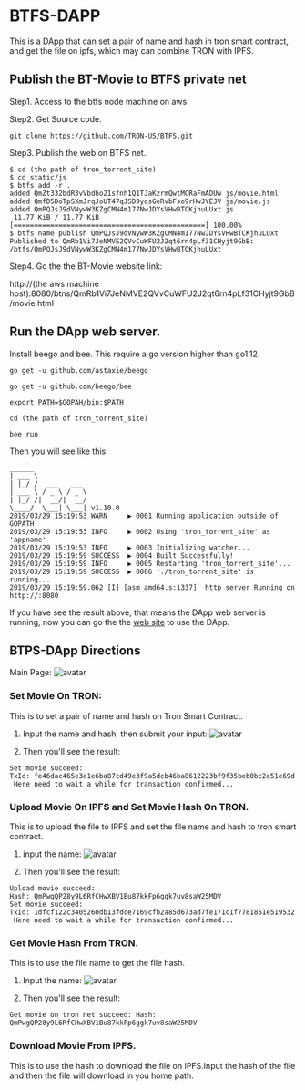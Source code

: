 # BTFS-DAPP
This is a DApp that can set a pair of name and hash in tron smart contract, and get the file on ipfs, which may can combine TRON with IPFS.


## Publish the BT-Movie to BTFS private net

Step1. Access to the btfs node machine on aws.

Step2. Get Source code.

```
git clone https://github.com/TRON-US/BTFS.git
```

Step3. Publish the web on BTFS net.
```
$ cd (the path of tron_torrent_site)
$ cd static/js
$ btfs add -r .
added QmZt332bdR3vVbdho21sfnh1Q1TJaKzrmQwtMCRaFmADUw js/movie.html
added QmfD5DoTpSXmJrqJoUT47qJSD9yqsGeRvbFso9rHwJYEJV js/movie.js
added QmPQJsJ9dVNywW3KZgCMN4m177NwJDYsVHwBTCKjhuLUxt js
 11.77 KiB / 11.77 KiB [===============================================] 100.00%
$ btfs name publish QmPQJsJ9dVNywW3KZgCMN4m177NwJDYsVHwBTCKjhuLUxt
Published to QmRb1Vi7JeNMVE2QVvCuWFU2J2qt6rn4pLf31CHyjt9GbB: /btfs/QmPQJsJ9dVNywW3KZgCMN4m177NwJDYsVHwBTCKjhuLUxt
```

Step4. Go the the BT-Movie website link: 

http://(the aws machine host):8080/btns/QmRb1Vi7JeNMVE2QVvCuWFU2J2qt6rn4pLf31CHyjt9GbB/movie.html




## Run the DApp web server.
Install beego and bee. This require a go version higher than go1.12.
```
go get -u github.com/astaxie/beego

go get -u github.com/beego/bee

export PATH=$GOPAH/bin:$PATH
```

```
cd (the path of tron_torrent_site)
```
```
bee run
```
Then you will see like this:
```
______
| ___ \
| |_/ /  ___   ___
| ___ \ / _ \ / _ \
| |_/ /|  __/|  __/
\____/  \___| \___| v1.10.0
2019/03/29 15:19:53 WARN     ▶ 0001 Running application outside of GOPATH
2019/03/29 15:19:53 INFO     ▶ 0002 Using 'tron_torrent_site' as 'appname'
2019/03/29 15:19:53 INFO     ▶ 0003 Initializing watcher...
2019/03/29 15:19:59 SUCCESS  ▶ 0004 Built Successfully!
2019/03/29 15:19:59 INFO     ▶ 0005 Restarting 'tron_torrent_site'...
2019/03/29 15:19:59 SUCCESS  ▶ 0006 './tron_torrent_site' is running...
2019/03/29 15:19:59.062 [I] [asm_amd64.s:1337]  http server Running on http://:8080

```
If you have see the result above, that means the DApp web server is running, now you can go the the [web site](http://localhost:8080) to use the DApp.

## BTPS-DApp Directions
Main Page:
![avatar](https://github.com/TRON-US/BTFS/blob/master/applications/tron_torrent_site/static/img/index_screen_shot.jpg)

### Set Movie On TRON:
This is to set a pair of name and hash on Tron Smart Contract.
1. Input the name and hash, then submit your input:
![avatar](https://github.com/TRON-US/BTFS/blob/master/applications/tron_torrent_site/static/img/set_on_tron_screenshot.jpg)

2. Then you'll see the result:
```
Set movie succeed:
TxId: fe46dac465e3a1e6ba87cd49e3f9a5dcb46ba8612223bf9f35beb0bc2e51e69d
 Here need to wait a while for transaction confirmed...
```

### Upload Movie On IPFS and Set Movie Hash On TRON.
This is to upload the file to IPFS and set the file name and hash to tron smart contract.
1. input the name:
![avatar](https://github.com/TRON-US/BTFS/blob/master/applications/tron_torrent_site/static/img/upload_screenshot.jpg)

2. Then you'll see the result:
```
Upload movie succeed:
Hash: QmPwgQP28y9L6RfCHwXBV1Bu87kkFp6ggk7uv8saW25MDV
Set movie succeed:
TxId: 1dfcf122c3405260db13fdce7169cfb2a85d673ad7fe171c1f7781851e519532
 Here need to wait a while for transaction confirmed...
```

### Get Movie Hash From TRON.
This is to use the file name to get the file hash. 
1. Input the name:
![avatar](https://github.com/TRON-US/BTFS/blob/master/applications/tron_torrent_site/static/img/get_movie_screenshot.jpg)

2. Then you'll see the result:
```
Get movie on tron net succeed: Hash: QmPwgQP28y9L6RfCHwXBV1Bu87kkFp6ggk7uv8saW25MDV
```

### Download Movie From IPFS.
This is to use the hash to download the file on IPFS.Input the hash of the file and then the file will download in you home path.


